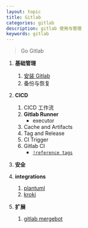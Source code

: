 ```yaml
---
layout: topic
title: Gitlab
categories: gitlab
description: gitlab 使用与管理
keywords: gitlab
---
```



> Go Gitlab


1. **基础管理**
    1. [安装 Gitlab](/2020/12/07/install-gitlab/)
    2. 备份与恢复

2. **CICD**
    1. CICD 工作流
    1. **Gitlab Runner**
        + executor
    1. Cache and Artifacts
    1. Tag and Release
    1. CI Trigger
    1. Gitlab CI
        + [`!reference tags`](/2021/03/12/gitlab-ci-reference-tags/)

3. **安全**

4. **integrations**
    1. [plantuml](https://docs.gitlab.com/ee/administration/integration/plantuml.html)
    2. [kroki](https://docs.gitlab.com/ee/administration/integration/kroki.html)

5. **扩展**
   1. [gitlab mergebot](/2021/06/16/gitlab-mergebot/)